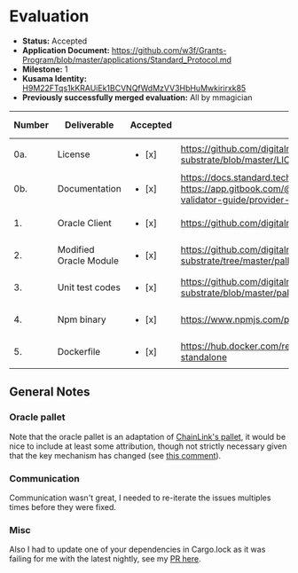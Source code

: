 # Evaluation

* **Status:** Accepted
* **Application Document:** https://github.com/w3f/Grants-Program/blob/master/applications/Standard_Protocol.md
* **Milestone:** 1
* **Kusama Identity:** [H9M22FTqs1kKRAUiEk1BCVNQfWdMzVV3HbHuMwkirirxk85](https://polkascan.io/pre/kusama/account/H9M22FTqs1kKRAUiEk1BCVNQfWdMzVV3HbHuMwkirirxk85)
* **Previously successfully merged evaluation:** All by mmagician

| Number | Deliverable            | Accepted               | Link                                                                                                                                                             | Evaluation notes |
|--------|------------------------|------------------------|------------------------------------------------------------------------------------------------------------------------------------------------------------------|------------------|
|    0a. | License                | <ul><li>[x] </li></ul> | https://github.com/digitalnativeinc/standard-substrate/blob/master/LICENSE                                                                                       |                  |
|    0b. | Documentation          | <ul><li>[x] </li></ul> | https://docs.standard.tech/runtime-modules/oracle  https://app.gitbook.com/@standard-protocol-1/s/standard-protocol-validator-guide/provider-setup/oracle-binary |                  |
|     1. | Oracle Client          | <ul><li>[x] </li></ul> | https://github.com/digitalnativeinc/lumen                                                                                                                        |                  |
|     2. | Modified Oracle Module | <ul><li>[x] </li></ul> | https://github.com/digitalnativeinc/standard-substrate/tree/master/pallets/oracle                                                                                |                  |
|     3. | Unit test codes        | <ul><li>[x] </li></ul> | https://github.com/digitalnativeinc/standard-substrate/blob/master/pallets/oracle/src/tests.rs                                                                   |                  |
|     4. | Npm binary             | <ul><li>[x] </li></ul> | https://www.npmjs.com/package/@digitalnative/lumen                                                                                                               |                  |
|     5. | Dockerfile             | <ul><li>[x] </li></ul> | https://hub.docker.com/repository/docker/standardprotocol/opportunity-standalone                                                                                 |                  |

## General Notes

### Oracle pallet

Note that the oracle pallet is an adaptation of [ChainLink's pallet](https://github.com/smartcontractkit/chainlink-polkadot/tree/master/pallet-chainlink), it would be nice to include at least some attribution, though not strictly necessary given that the key mechanism has changed (see [this comment](https://github.com/w3f/Grant-Milestone-Delivery/pull/240#issuecomment-889556270)).

### Communication

Communication wasn't great, I needed to re-iterate the issues multiples times before they were fixed.

### Misc
Also I had to update one of your dependencies in Cargo.lock as it was failing for me with the latest nightly, see my [PR here](https://github.com/digitalnativeinc/standard-substrate/pull/38).
